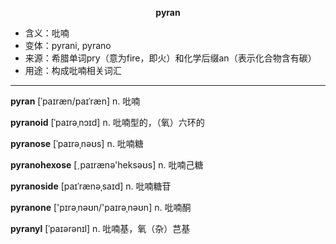 
**<center>pyran</center>**

- <span class="definition">含义：吡喃</span>
- <span class="definition">变体：pyrani, pyrano</span>
- <span class="definition">来源：希腊单词pry（意为fire，即火）和化学后缀an（表示化合物含有碳）</span>
- <span class="definition">用途：构成吡喃相关词汇</span>

---

<span class="vocabulary">**pyran**</span> [ˈpaɪræn/paɪˈræn] n. 吡喃

<span class="vocabulary">**pyranoid**</span> [ˈpaɪrəˌnɔɪd] n. 吡喃型的，（氧）六环的

<span class="vocabulary">**pyranose**</span> [ˈpaɪrəˌnəʊs] n. 吡喃糖

<span class="vocabulary">**pyranohexose**</span> [ˏpaɪrænә'heksəʊs] n. 吡喃己糖

<span class="vocabulary">**pyranoside**</span> [paɪˈrænəˌsaɪd] n. 吡喃糖苷

<span class="vocabulary">**pyranone**</span> ['pɪrәˌnəʊn/'paɪrәˌnəʊn] n. 吡喃酮

<span class="vocabulary">**pyranyl**</span> [ˈpaɪərənɪl] n. 吡喃基，氧（杂）芑基
